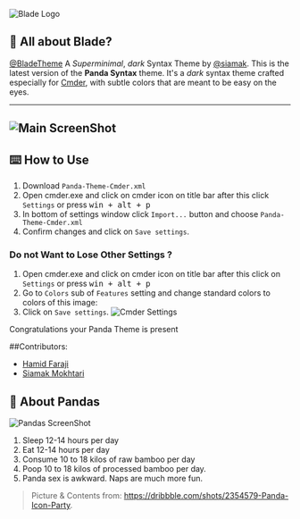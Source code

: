 ![Blade Logo](https://raw.githubusercontent.com/namanUIUC/Blade-Cmder-Theme/master/BladePoster.jpg)

## 🐼 All about Blade?
[@BladeTheme](https://github.com/namanUIUC/Blade-Cmder-Theme)  A _Superminimal_, _dark_ Syntax Theme by [@siamak](http://github.com/Siamak). This is the latest version of the **Panda Syntax** theme. It's a _dark_ syntax theme crafted especially for [Cmder](http://cmder.net/), with subtle colors that are meant to be easy on the eyes.

---
![Main ScreenShot](https://raw.githubusercontent.com/siamak/Panda-Theme-Cmder/master/screenshot.jpg)
---

## ⌨️ How to Use
1. Download `Panda-Theme-Cmder.xml`
2. Open cmder.exe and click on cmder icon on title bar after this click `Settings` or press <kbd>win + alt + p</kbd>
3. In bottom of settings window click `Import...` button and choose `Panda-Theme-Cmder.xml`
4. Confirm changes and click on `Save settings`.

### Do not Want to Lose Other Settings ?
1. Open cmder.exe and click on cmder icon on title bar after this click on `Settings` or press <kbd>win + alt + p</kbd>
2. Go to `Colors` sub of `Features` setting and change standard colors to colors of this image:
3. Click on `Save settings`.
![Cmder Settings](http://s1.picofile.com/file/8262127134/settings.jpg)

Congratulations your Panda Theme is present

##Contributors:
- [Hamid Faraji](http://twitter.com/hamidgreedy)
- [Siamak Mokhtari](http://siamak.us)

## 🐼 About Pandas
![Pandas ScreenShot](https://raw.githubusercontent.com/siamak/atom-panda-syntax/master/screenshots/pandas.png)

1. Sleep 12-14 hours per day
2. Eat 12-14 hours per day
3. Consume 10 to 18 kilos of raw bamboo per day
4. Poop 10 to 18 kilos of processed bamboo per day.
5. Panda sex is awkward. Naps are much more fun.

> Picture & Contents from: https://dribbble.com/shots/2354579-Panda-Icon-Party.
